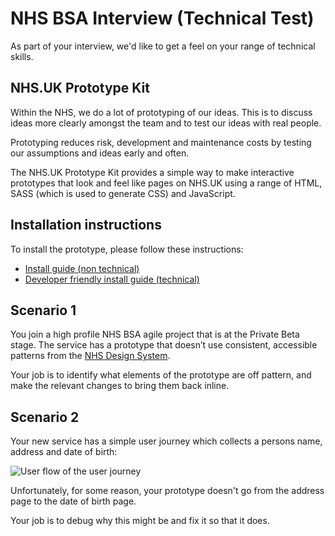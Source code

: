 # NHS BSA Interview (Technical Test)

As part of your interview, we'd like to get a feel on your range of technical skills.

## NHS.UK Prototype Kit

Within the NHS, we do a lot of prototyping of our ideas. This is to discuss ideas more clearly amongst the team and to test our ideas with real people.

Prototyping reduces risk, development and maintenance costs by testing our assumptions and ideas early and often.

The NHS.UK Prototype Kit provides a simple way to make interactive prototypes that look and feel like pages on NHS.UK using a range of HTML, SASS (which is used to generate CSS) and JavaScript.

## Installation instructions

To install the prototype, please follow these instructions:

- <a href="http://nhsuk-prototype-kit.azurewebsites.net/docs/install/simple">Install guide (non technical)</a>
- <a href="http://nhsuk-prototype-kit.azurewebsites.net/docs/install/advanced">Developer friendly install guide (technical)</a>

## Scenario 1

You join a high profile NHS BSA agile project that is at the Private Beta stage. The service has a prototype that doesn’t use consistent, accessible patterns from the <a href="https://service-manual.nhs.uk/design-system">NHS Design System</a>. 

Your job is to identify what elements of the prototype are off pattern, and make the relevant changes to bring them back inline.

## Scenario 2

Your new service has a simple user journey which collects a persons name, address and date of birth:

![User flow of the user journey](https://user-images.githubusercontent.com/45825845/167927459-f499594e-74e3-4965-828d-639d4014e25f.png)

Unfortunately, for some reason, your prototype doesn't go from the address page to the date of birth page.

Your job is to debug why this might be and fix it so that it does.
